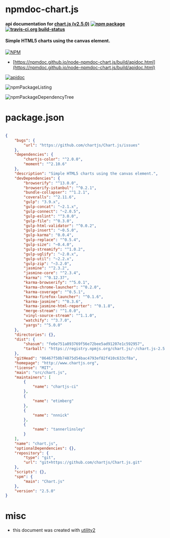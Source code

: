 # npmdoc-chart.js

#### api documentation for  [chart.js (v2.5.0)](http://www.chartjs.org)  [![npm package](https://img.shields.io/npm/v/npmdoc-chart.js.svg?style=flat-square)](https://www.npmjs.org/package/npmdoc-chart.js) [![travis-ci.org build-status](https://api.travis-ci.org/npmdoc/node-npmdoc-chart.js.svg)](https://travis-ci.org/npmdoc/node-npmdoc-chart.js)

#### Simple HTML5 charts using the canvas element.

[![NPM](https://nodei.co/npm/chart.js.png?downloads=true&downloadRank=true&stars=true)](https://www.npmjs.com/package/chart.js)

- [https://npmdoc.github.io/node-npmdoc-chart.js/build/apidoc.html](https://npmdoc.github.io/node-npmdoc-chart.js/build/apidoc.html)

[![apidoc](https://npmdoc.github.io/node-npmdoc-chart.js/build/screenCapture.buildCi.browser.%252Ftmp%252Fbuild%252Fapidoc.html.png)](https://npmdoc.github.io/node-npmdoc-chart.js/build/apidoc.html)

![npmPackageListing](https://npmdoc.github.io/node-npmdoc-chart.js/build/screenCapture.npmPackageListing.svg)

![npmPackageDependencyTree](https://npmdoc.github.io/node-npmdoc-chart.js/build/screenCapture.npmPackageDependencyTree.svg)



# package.json

```json

{
    "bugs": {
        "url": "https://github.com/chartjs/Chart.js/issues"
    },
    "dependencies": {
        "chartjs-color": "^2.0.0",
        "moment": "^2.10.6"
    },
    "description": "Simple HTML5 charts using the canvas element.",
    "devDependencies": {
        "browserify": "^13.0.0",
        "browserify-istanbul": "^0.2.1",
        "bundle-collapser": "^1.2.1",
        "coveralls": "^2.11.6",
        "gulp": "3.9.x",
        "gulp-concat": "~2.1.x",
        "gulp-connect": "~2.0.5",
        "gulp-eslint": "^3.0.0",
        "gulp-file": "^0.3.0",
        "gulp-html-validator": "^0.0.2",
        "gulp-insert": "~0.5.0",
        "gulp-karma": "0.0.4",
        "gulp-replace": "^0.5.4",
        "gulp-size": "~0.4.0",
        "gulp-streamify": "^1.0.2",
        "gulp-uglify": "~2.0.x",
        "gulp-util": "~2.2.x",
        "gulp-zip": "~3.2.0",
        "jasmine": "^2.3.2",
        "jasmine-core": "^2.3.4",
        "karma": "^0.12.37",
        "karma-browserify": "^5.0.1",
        "karma-chrome-launcher": "^0.2.0",
        "karma-coverage": "^0.5.1",
        "karma-firefox-launcher": "^0.1.6",
        "karma-jasmine": "^0.3.6",
        "karma-jasmine-html-reporter": "^0.1.8",
        "merge-stream": "^1.0.0",
        "vinyl-source-stream": "^1.1.0",
        "watchify": "^3.7.0",
        "yargs": "^5.0.0"
    },
    "directories": {},
    "dist": {
        "shasum": "fe6e751a893769f56e72bee5ad91207e1c592957",
        "tarball": "https://registry.npmjs.org/chart.js/-/chart.js-2.5.0.tgz"
    },
    "gitHead": "06467f50b74875d54bac4793ef82f410c633cf8a",
    "homepage": "http://www.chartjs.org",
    "license": "MIT",
    "main": "src/chart.js",
    "maintainers": [
        {
            "name": "chartjs-ci"
        },
        {
            "name": "etimberg"
        },
        {
            "name": "nnnick"
        },
        {
            "name": "tannerlinsley"
        }
    ],
    "name": "chart.js",
    "optionalDependencies": {},
    "repository": {
        "type": "git",
        "url": "git+https://github.com/chartjs/Chart.js.git"
    },
    "scripts": {},
    "spm": {
        "main": "Chart.js"
    },
    "version": "2.5.0"
}
```



# misc
- this document was created with [utility2](https://github.com/kaizhu256/node-utility2)

